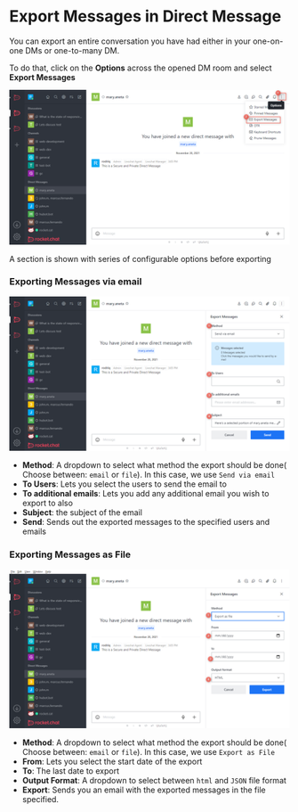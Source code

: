 # Export Messages in Direct Message

You can export an entire conversation you have had either in your one-on-one DMs or one-to-many DM.

To do that, click on the **Options** across the opened DM room and select **Export Messages**

![](<../../../../../.gitbook/assets/image (669) (1) (1).png>)

A section is shown with series of configurable options before exporting

### Exporting Messages via email

![](<../../../../../.gitbook/assets/image (678).png>)

* **Method**: A dropdown to select what method the export should be done( Choose between: `email` or `file`). In this case, we use `Send via email`
* **To Users**: Lets you select the users to send the email to
* **To additional emails**: Lets you add any additional email you wish to export to also
* **Subject**: the subject of the email
* **Send**: Sends out the exported messages to the specified users and emails

### Exporting Messages as File

![](<../../../../../.gitbook/assets/image (657) (1).png>)

* **Method**: A dropdown to select what method the export should be done( Choose between: `email` or `file`). In this case, we use `Export as File`
* **From**: Lets you select the start date of the export
* **To**: The last date to export
* **Output Format**: A dropdown to select between `html` and `JSON` file format
* **Export**: Sends you an email with the exported messages in the file specified.
